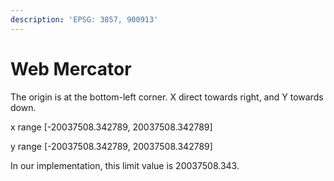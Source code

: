 ```yaml
---
description: 'EPSG: 3857, 900913'
---
```


# Web Mercator

The origin is at the bottom-left corner. X direct towards right, and Y towards down.

x range \[-20037508.342789, 20037508.342789\]

y range \[-20037508.342789, 20037508.342789\]

In our implementation, this limit value is 20037508.343.

